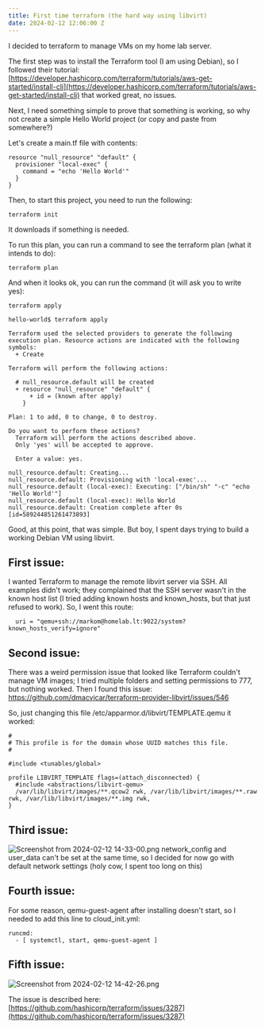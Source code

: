 ```yaml
---
title: First time terraform (the hard way using libvirt)
date: 2024-02-12 12:06:00 Z
---
```


I decided to terraform to manage VMs on my home lab server.

The first step was to install the Terraform tool (I am using Debian), so I followed their tutorial: [https://developer.hashicorp.com/terraform/tutorials/aws-get-started/install-cli](https://developer.hashicorp.com/terraform/tutorials/aws-get-started/install-cli) that worked great, no issues.

Next, I need something simple to prove that something is working, so why not create a simple Hello World project (or copy and paste from somewhere?)

Let's create a main.tf file with contents:

    resource "null_resource" "default" {
      provisioner "local-exec" {
        command = "echo 'Hello World'"
      }
    }

Then, to start this project, you need to run the following:
```
terraform init
```

It downloads if something is needed.

To run this plan, you can run a command to see the terraform plan (what it intends to do):
```
terraform plan
```

And when it looks ok, you can run the command (it will ask you to write yes): 
```
terraform apply
```

```
hello-world$ terraform apply

Terraform used the selected providers to generate the following execution plan. Resource actions are indicated with the following symbols:
  + Create

Terraform will perform the following actions:

  # null_resource.default will be created
  + resource "null_resource" "default" {
      + id = (known after apply)
    }

Plan: 1 to add, 0 to change, 0 to destroy.

Do you want to perform these actions?
  Terraform will perform the actions described above.
  Only 'yes' will be accepted to approve.

  Enter a value: yes.

null_resource.default: Creating...
null_resource.default: Provisioning with 'local-exec'...
null_resource.default (local-exec): Executing: ["/bin/sh" "-c" "echo 'Hello World'"]
null_resource.default (local-exec): Hello World
null_resource.default: Creation complete after 0s [id=589244851261473893]
```

Good, at this point, that was simple. But boy, I spent days trying to build a working Debian VM using libvirt.
## First issue: 
I wanted Terraform to manage the remote libvirt server via SSH. All examples didn't work; they complained that the SSH server wasn't in the known host list (I tried adding known hosts and known_hosts, but that just refused to work). So, I went this route:

```
  uri = "qemu+ssh://markom@homelab.lt:9022/system?known_hosts_verify=ignore"
```

## Second issue:
There was a weird permission issue that looked like Terraform couldn't manage VM images; I tried multiple folders and setting permissions to 777, but nothing worked.
Then I found this issue:
https://github.com/dmacvicar/terraform-provider-libvirt/issues/546

So, just changing this file /etc/apparmor.d/libvirt/TEMPLATE.qemu it worked:
```
#
# This profile is for the domain whose UUID matches this file.
#

#include <tunables/global>

profile LIBVIRT_TEMPLATE flags=(attach_disconnected) {
  #include <abstractions/libvirt-qemu>
  /var/lib/libvirt/images/**.qcow2 rwk, /var/lib/libvirt/images/**.raw rwk, /var/lib/libvirt/images/**.img rwk,
}
```

## Third issue:

![Screenshot from 2024-02-12 14-33-00.png](/uploads/Screenshot%20from%202024-02-12%2014-33-00.png)
network_config and user_data can't be set at the same time, so I decided for now go with default network settings (holy cow, I spent too long on this)

## Fourth issue:
For some reason, qemu-guest-agent after installing doesn't start, so I needed to add this line to cloud_init.yml:
```
runcmd:
  - [ systemctl, start, qemu-guest-agent ]
```

## Fifth issue:
![Screenshot from 2024-02-12 14-42-26.png](/uploads/Screenshot%20from%202024-02-12%2014-42-26.png)

The issue is described here: [https://github.com/hashicorp/terraform/issues/3287](https://github.com/hashicorp/terraform/issues/3287)
